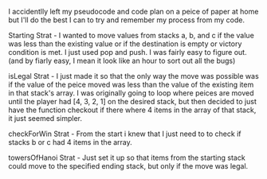 I accidentlly left my pseudocode and code plan on a peice of paper at home but I'll do the best I can to try and remember my process from my code. 

Starting Strat - I wanted to move values from stacks a, b, and c if the value was less than the existing value or if the destination is empty or victory condition is met. I just used pop and push. I was fairly easy to figure out. (and by fiarly easy, I mean it look like an hour to sort out all the bugs)

isLegal Strat - I just made it so that the only way the move was possible was if the value of the peice moved was less than the value of the existing item in that stack's array. I was originally going to loop where peices are moved until the player had [4, 3, 2, 1] on the desired stack, but then decided to just have the function checkout if there where 4 items in the array of that stack, it just seemed simpler.

checkForWin Strat - From the start i knew that I just need to to check if stacks b or c had 4 items in the array.

towersOfHanoi Strat - Just set it up so that items from the starting stack could move to the specified ending stack, but only if the move was legal.